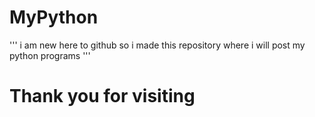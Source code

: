 # MyPython
''' i am new here to github so i made this repository where i will post my python programs  '''
# Thank you for visiting
